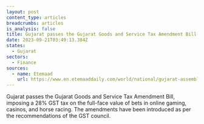 ```yaml
---
layout: post
content_type: articles
breadcrumbs: articles
is_analysis: false
title: Gujarat passes the Gujarat Goods and Service Tax Amendment Bill
date: 2023-09-21T03:49:13.384Z
states:
  - Gujarat
sectors:
  - Finance
sources:
  - name: Etemaad
    url: https://www.en.etemaaddaily.com/world/national/gujarat-assembly-unanimously-passes-state-gst-amendment-bill:138487
---
```

Gujarat passes the Gujarat Goods and Service Tax Amendment Bill, imposing a 28% GST tax on the full-face value of bets in online gaming, casinos, and horse racing. The amendments have been introduced as per the recommendations of the GST council.